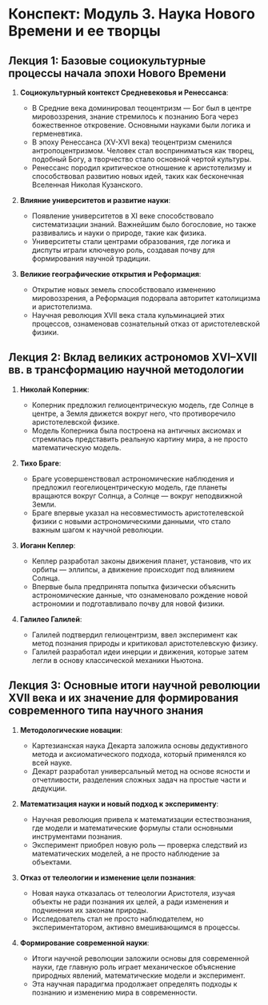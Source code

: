 # Конспект: Модуль 3. Наука Нового Времени и ее творцы

## Лекция 1: Базовые социокультурные процессы начала эпохи Нового Времени

1. **Социокультурный контекст Средневековья и Ренессанса**:
   - В Средние века доминировал теоцентризм — Бог был в центре мировоззрения, знание стремилось к познанию Бога через божественное откровение. Основными науками были логика и герменевтика.
   - В эпоху Ренессанса (XV-XVI века) теоцентризм сменился антропоцентризмом. Человек стал восприниматься как творец, подобный Богу, а творчество стало основной чертой культуры.
   - Ренессанс породил критическое отношение к аристотелизму и способствовал развитию новых идей, таких как бесконечная Вселенная Николая Кузанского.

2. **Влияние университетов и развитие науки**:
   - Появление университетов в XI веке способствовало систематизации знаний. Важнейшим было богословие, но также развивались и науки о природе, такие как физика.
   - Университеты стали центрами образования, где логика и диспуты играли ключевую роль, создавая почву для формирования научной традиции.

3. **Великие географические открытия и Реформация**:
   - Открытие новых земель способствовало изменению мировоззрения, а Реформация подорвала авторитет католицизма и аристотелизма.
   - Научная революция XVII века стала кульминацией этих процессов, ознаменовав сознательный отказ от аристотелевской физики.

## Лекция 2: Вклад великих астрономов XVI–XVII вв. в трансформацию научной методологии

1. **Николай Коперник**:
   - Коперник предложил гелиоцентрическую модель, где Солнце в центре, а Земля движется вокруг него, что противоречило аристотелевской физике.
   - Модель Коперника была построена на античных аксиомах и стремилась представить реальную картину мира, а не просто математическую модель.

2. **Тихо Браге**:
   - Браге усовершенствовал астрономические наблюдения и предложил геогелиоцентрическую модель, где планеты вращаются вокруг Солнца, а Солнце — вокруг неподвижной Земли.
   - Браге впервые указал на несовместимость аристотелевской физики с новыми астрономическими данными, что стало важным шагом к научной революции.

3. **Иоганн Кеплер**:
   - Кеплер разработал законы движения планет, установив, что их орбиты — эллипсы, а движение происходит под влиянием Солнца.
   - Впервые была предпринята попытка физически объяснить астрономические данные, что ознаменовало рождение новой астрономии и подготавливало почву для новой физики.

4. **Галилео Галилей**:
   - Галилей подтвердил гелиоцентризм, ввел эксперимент как метод познания природы и критиковал аристотелевскую физику.
   - Галилей разработал идеи инерции и движения, которые затем легли в основу классической механики Ньютона.

## Лекция 3: Основные итоги научной революции XVII века и их значение для формирования современного типа научного знания

1. **Методологические новации**:
   - Картезианская наука Декарта заложила основы дедуктивного метода и аксиоматического подхода, который применялся ко всей науке.
   - Декарт разработал универсальный метод на основе ясности и отчетливости, разделения сложных задач на простые части и дедукции.

2. **Математизация науки и новый подход к эксперименту**:
   - Научная революция привела к математизации естествознания, где модели и математические формулы стали основными инструментами познания.
   - Эксперимент приобрел новую роль — проверка следствий из математических моделей, а не просто наблюдение за объектами.

3. **Отказ от телеологии и изменение цели познания**:
   - Новая наука отказалась от телеологии Аристотеля, изучая объекты не ради познания их целей, а ради изменения и подчинения их законам природы.
   - Исследователь стал не просто наблюдателем, но экспериментатором, активно вмешивающимся в процессы.

4. **Формирование современной науки**:
   - Итоги научной революции заложили основы для современной науки, где главную роль играет механическое объяснение природных явлений, математические модели и эксперимент.
   - Эта научная парадигма продолжает определять подходы к познанию и изменению мира в современности.